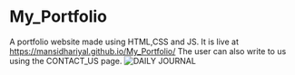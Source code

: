 # My_Portfolio
A portfolio website made using HTML,CSS and JS. It is live at https://mansidhariyal.github.io/My_Portfolio/ The user can also write to us using the CONTACT_US page.
![DAILY JOURNAL](https://user-images.githubusercontent.com/90508485/215572522-bf00b3f6-4c89-42b8-b37e-c3e86e006bbf.png)
